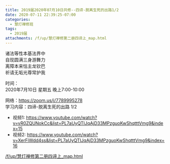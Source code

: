```yaml
---
title: 2019届2020年07月10日共修--四谛-脱离生死的出路1/2
date: 2020-07-11 22:39:25-07:00
categories:
  - 慧灯禅修班
tags:
  - 2019届
attachments: /f/up/慧灯禅修第二册四谛上_map.html
---
```

诸法等性本基法界中  
自现圆满三身游舞力  
离障本来怙主龙钦巴  
祈请无垢光尊常护我  

时间：  
2020年7月10日 星期五 晚上7:00-10:00  

网络：<https://zoom.us/j/7789995278>                             
学习内容：四谛-脱离生死的出路 1/2                       
- 视频1: <https://www.youtube.com/watch?v=vR0ZQUNokCc&list=PL7aUyQTIJqAjD33MPzguoKwShqtttVmg9&index=15>           
- 视频2:  <https://www.youtube.com/watch?v=XerFiWdd4ss&list=PL7aUyQTIJqAjD33MPzguoKwShqtttVmg9&index=16>

[/f/up/慧灯禅修第二册四谛上_map.html](/f/up/慧灯禅修第二册四谛上_map.html)